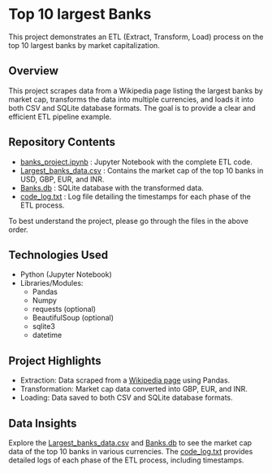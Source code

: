 # Top 10 largest Banks
This project demonstrates an ETL (Extract, Transform, Load) process on the top 10 largest banks by market capitalization.

## Overview
This project scrapes data from a Wikipedia page listing the largest banks by market cap, transforms the data into multiple currencies, and loads it into both CSV and SQLite database formats. The goal is to provide a clear and efficient ETL pipeline example.

## Repository Contents
- [banks_project.ipynb](banks_project.ipynb) : Jupyter Notebook with the complete ETL code.
- [Largest_banks_data.csv](Largest_banks_data.csv) : Contains the market cap of the top 10 banks in USD, GBP, EUR, and INR.
- [Banks.db](Banks.db) : SQLite database with the transformed data.
- [code_log.txt](code_log.txt) : Log file detailing the timestamps for each phase of the ETL process.

To best understand the project, please go through the files in the above order.

## Technologies Used
- Python (Jupyter Notebook)
- Libraries/Modules:
  - Pandas
  - Numpy
  - requests (optional)
  - BeautifulSoup (optional)
  - sqlite3
  - datetime

## Project Highlights
- Extraction: Data scraped from a [Wikipedia page](https://web.archive.org/web/20230908091635%20/https://en.wikipedia.org/wiki/List_of_largest_banks) using Pandas.
- Transformation: Market cap data converted into GBP, EUR, and INR.
- Loading: Data saved to both CSV and SQLite database formats.

## Data Insights
Explore the [Largest_banks_data.csv](Largest_banks_data.csv) and [Banks.db](Banks.db) to see the market cap data of the top 10 banks in various currencies. The [code_log.txt](code_log.txt) provides detailed logs of each phase of the ETL process, including timestamps.
